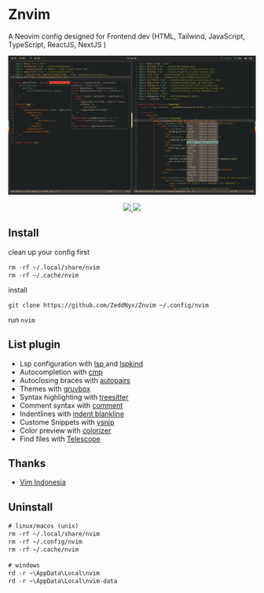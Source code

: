 # Znvim
A Neovim config designed for Frontend dev
(HTML, Tailwind, JavaScript, TypeScript, ReactJS, NextJS )

![nvim](./preview/nvim.png)


<p align="center">
    <a href="https://github.com/Zeddnyx/Znvim">
      <img src="https://img.shields.io/github/last-commit/Zeddnyx/Znvim?style=for-the-badge&logo=github&color=7dc4e4&logoColor=D9E0EE&labelColor=302D41"/>
    </a>
    <a href="https://github.com/Zeddnyx/Znvim">
       <img src="https://img.shields.io/badge/-Neovim-green?style=for-the-badge&logo=neovim&color=7dc4e4&logoColor=D9E0EE&labelColor=302D41"/> 
    </a>
</p>

## Install
clean up your config first
```
rm -rf ~/.local/share/nvim
rm -rf ~/.cache/nvim
```
install
```
git clone https://github.com/ZeddNyx/Znvim ~/.config/nvim

```
run `nvim`

## List plugin
- Lsp configuration with [lsp ](https://github.com/neovim/nvim-lspconfig) and [lspkind](https://github.com/onsails/lspkind.nvim)
- Autocompletion with [cmp](https://github.com/hrsh7th/nvim-cmp)
- Autoclosing braces with [autopairs](https://github.com/windwp/nvim-autopairs)
- Themes with [gruvbox](https://github.com/ellisonleao/gruvbox.nvim)
- Syntax highlighting with [treesitter](https://github.com/nvim-treesitter/nvim-treesitter)
- Comment syntax with [comment](https://github.com/numToStr/Comment.nvim)
- Indentlines with [indent blankline](https://github.com/lukas-reineke/indent-blankline.nvim)
- Custome Snippets with [vsnip](https://github.com/hrsh7th/cmp-vsnip)
- Color preview with [colorizer](https://github.com/NvChad/nvim-colorizer)
- Find files with [Telescope](https://github.com/nvim-telescope/telescope.nvim)

## Thanks
- [Vim Indonesia](https://t.me/VimID)

## Uninstall
```
# linux/macos (unix)
rm -rf ~/.local/share/nvim
rm -rf ~/.config/nvim
rm -rf ~/.cache/nvim

# windows
rd -r ~\AppData\Local\nvim
rd -r ~\AppData\Local\nvim-data
```
